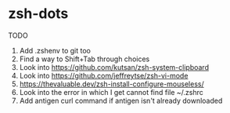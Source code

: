 zsh-dots
==================
TODO
1. Add .zshenv to git too
2. Find a way to Shift+Tab through choices
3. Look into https://github.com/kutsan/zsh-system-clipboard
4. Look into https://github.com/jeffreytse/zsh-vi-mode
5. https://thevaluable.dev/zsh-install-configure-mouseless/
6. Look into the error in which I get cannot find file ~/.zshrc
7. Add antigen curl command if antigen isn't already downloaded
